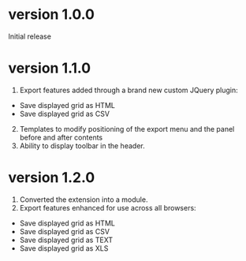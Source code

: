 version 1.0.0
=============
Initial release

version 1.1.0
=============

1. Export features added through a brand new custom JQuery plugin:
  - Save displayed grid as HTML
  - Save displayed grid as CSV
2. Templates to modify positioning of the export menu and the panel before and after contents
3. Ability to display toolbar in the header.

version 1.2.0
=============
1. Converted the extension into a module.
2. Export features enhanced for use across all browsers:
  - Save displayed grid as HTML
  - Save displayed grid as CSV
  - Save displayed grid as TEXT
  - Save displayed grid as XLS
